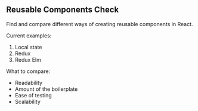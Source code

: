 ## Reusable Components Check

Find and compare different ways of creating reusable components in React.

Current examples:
1. Local state
2. Redux
3. Redux Elm

What to compare:
* Readability
* Amount of the boilerplate
* Ease of testing
* Scalability
